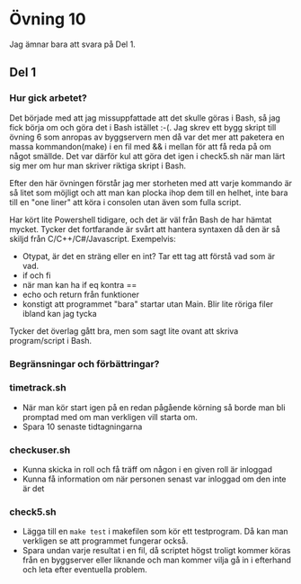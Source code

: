 # Övning 10

Jag ämnar bara att svara på Del 1.

## Del 1
### Hur gick arbetet?
Det började med att jag missuppfattade att det skulle göras i Bash, så jag fick börja om och göra det i Bash istället :-(. Jag skrev ett bygg skript till övning 6 som anropas av byggservern men då var det mer att paketera en massa kommandon(make) i en fil med && i mellan för att få reda på om något smällde. Det var därför kul att göra det igen i check5.sh när man lärt sig mer om hur man skriver riktiga skript i Bash.

Efter den här övningen förstår jag mer storheten med att varje kommando är så litet som möjligt och att man kan plocka ihop dem till en helhet, inte bara till en "one liner" att köra i consolen utan även som fulla script.

Har kört lite Powershell tidigare, och det är väl från Bash de har hämtat mycket. Tycker det fortfarande är svårt att hantera syntaxen då den är så skiljd från C/C++/C#/Javascript. Exempelvis:
- Otypat, är det en sträng eller en int? Tar ett tag att förstå vad som är vad.
- if och fi
- när man kan ha if eq kontra ==
- echo och return från funktioner
- konstigt att programmet "bara" startar utan Main. Blir lite röriga filer ibland kan jag tycka

Tycker det överlag gått bra, men som sagt lite ovant att skriva program/script i Bash.

### Begränsningar och förbättringar?

### timetrack.sh
- När man kör start igen på en redan pågående körning så borde man bli promptad med om man verkligen vill starta om.
- Spara 10 senaste tidtagningarna

### checkuser.sh
- Kunna skicka in roll och få träff om någon i en given roll är inloggad
- Kunna få information om när personen senast var inloggad om den inte är det

### check5.sh
- Lägga till en ```make test``` i makefilen som kör ett testprogram. Då kan man verkligen se att programmet fungerar också.
- Spara undan varje resultat i en fil, då scriptet högst troligt kommer köras från en byggserver eller liknande och man kommer vilja gå in i efterhand och leta efter eventuella problem.